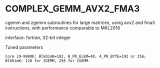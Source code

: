 # COMPLEX_GEMM_AVX2_FMA3
cgemm and zgemm subroutines for large matrices, using avx2 and fma3 instructions, with performance comparable to MKL2018

interface: fortran, 32-bit integer

Tuned parameters

    Core i9-9900K: BlkDimN=192, B_PR_ELEM=40, A_PR_BYTE=192 or 256; BlkDimK: 128 for ZGEMM, 256 for CGEMM.
